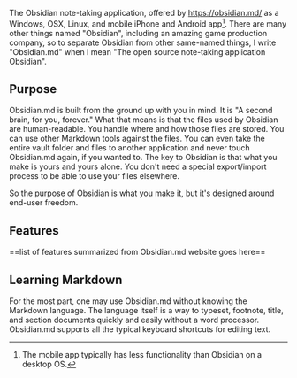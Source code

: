 The Obsidian note-taking application, offered by https://obsidian.md/ as a Windows, OSX, Linux, and mobile iPhone and Android app[^1]. There are many other things named "Obsidian", including an amazing game production company, so to separate Obsidian from other same-named things, I write "Obsidian.md" when I mean "The open source note-taking application Obsidian".

## Purpose

Obsidian.md is built from the ground up with you in mind. It is "A second brain, for you, forever." What that means is that the files used by Obsidian are human-readable. You handle where and how those files are stored. You can use other Markdown tools against the files. You can even take the entire vault folder and files to another application and never touch Obsidian.md again, if you wanted to. The key to Obsidian is that what you make is yours and yours alone. You don't need a special export/import process to be able to use your files elsewhere.

So the purpose of Obsidian is what you make it, but it's designed around end-user freedom.

## Features

==list of features summarized from Obsidian.md website goes here==

## Learning Markdown

For the most part, one may use Obsidian.md without knowing the Markdown language. The language itself is a way to typeset, footnote, title, and section documents quickly and easily without a word processor. Obsidian.md supports all the typical keyboard shortcuts for editing text. 


[^1]: The mobile app typically has less functionality than Obsidian on a desktop OS.